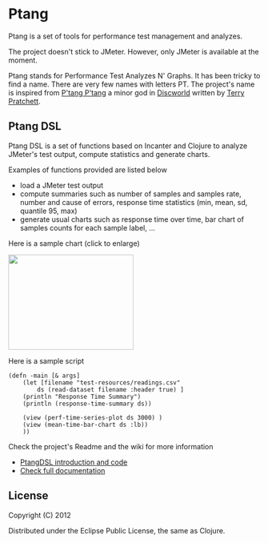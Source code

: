 Ptang
=====

Ptang is a set of tools for performance test management and analyzes.

The project doesn't stick to JMeter. However, only JMeter is available at the moment. 

Ptang stands for Performance Test Analyzes N' Graphs. 
It has been tricky to find a name. There are very few names with letters PT. 
The project's name is inspired from [P'tang P'tang](http://wiki.lspace.org/mediawiki/index.php/P'tang_P'tang)  a minor god in [Discworld](http://en.wikipedia.org/wiki/Discworld) written by [Terry Pratchett](http://en.wikipedia.org/wiki/Terry_Pratchett).

 
Ptang DSL
-----------
Ptang DSL is a set of functions based on Incanter and Clojure to analyze JMeter's test output, compute statistics and generate charts.

Examples of functions provided are listed below 
- load a JMeter test output
- compute summaries such as number of samples and samples rate, number and cause of errors, response time statistics (min, mean, sd, quantile 95, max)
- generate usual charts such as response time over time, bar chart of samples counts for each sample label, ...

Here is a sample chart (click to enlarge)

<img src="https://github.com/cfalguiere/Ptang/wiki/PtangDSLClojure/images/ResponseTimeOverTime.png" width="250" height="190" />

Here is a sample script

	(defn -main [& args]
  		(let [filename "test-resources/readings.csv"
			ds (read-dataset filename :header true) ]
    	(println "Response Time Summary")
    	(println (response-time-summary ds))
    	
    	(view (perf-time-series-plot ds 3000) )
    	(view (mean-time-bar-chart ds :lb))
    	))
	
Check the project's Readme and the wiki for more information
* [PtangDSL introduction and code](PtangDSL)
* [Check full documentation](https://github.com/cfalguiere/Ptang/wiki/PtangDSL)

License
-------

Copyright (C) 2012 

Distributed under the Eclipse Public License, the same as Clojure.
